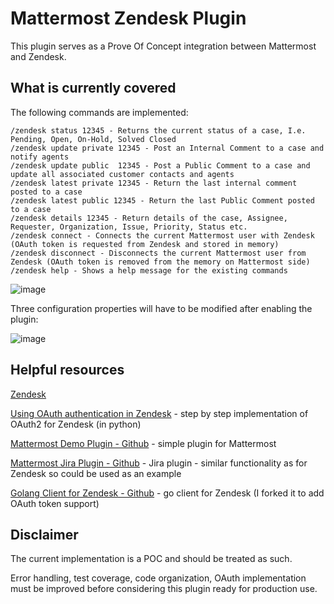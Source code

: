 # Mattermost Zendesk Plugin

This plugin serves as a Prove Of Concept integration between Mattermost and Zendesk.

## What is currently covered
The following commands are implemented:
```
/zendesk status 12345 - Returns the current status of a case, I.e. Pending, Open, On-Hold, Solved Closed
/zendesk update private 12345 - Post an Internal Comment to a case and notify agents
/zendesk update public  12345 - Post a Public Comment to a case and update all associated customer contacts and agents
/zendesk latest private 12345 - Return the last internal comment posted to a case
/zendesk latest public 12345 - Return the last Public Comment posted to a case
/zendesk details 12345 - Return details of the case, Assignee, Requester, Organization, Issue, Priority, Status etc.
/zendesk connect - Connects the current Mattermost user with Zendesk (OAuth token is requested from Zendesk and stored in memory)
/zendesk disconnect - Disconnects the current Mattermost user from Zendesk (OAuth token is removed from the memory on Mattermost side)
/zendesk help - Shows a help message for the existing commands
```
![image](https://user-images.githubusercontent.com/17086299/73023882-b2f36480-3e2c-11ea-8388-3fb4b97fd094.png)

Three configuration properties will have to be modified after enabling the plugin: 

![image](https://user-images.githubusercontent.com/17086299/73024021-f9e15a00-3e2c-11ea-9889-9ae5caf78f45.png)

## Helpful resources
[Zendesk](https://www.zendesk.com/)

[Using OAuth authentication in Zendesk](https://support.zendesk.com/hc/en-us/articles/203663836-Using-OAuth-authentication-with-your-application) - step by step implementation of OAuth2 for Zendesk (in python)

[Mattermost Demo Plugin - Github](https://github.com/mattermost/mattermost-plugin-demo) - simple plugin for Mattermost

[Mattermost Jira Plugin - Github](https://github.com/mattermost/mattermost-plugin-jira) - Jira plugin - similar functionality as for Zendesk so could be used as an example

[Golang Client for Zendesk - Github](https://github.com/MEDIGO/go-zendesk) - go client for Zendesk (I forked it to add OAuth token support)


## Disclaimer
The current implementation is a POC and should be treated as such. 

Error handling, test coverage, code organization, OAuth implementation must be improved before considering this plugin ready for production use.


